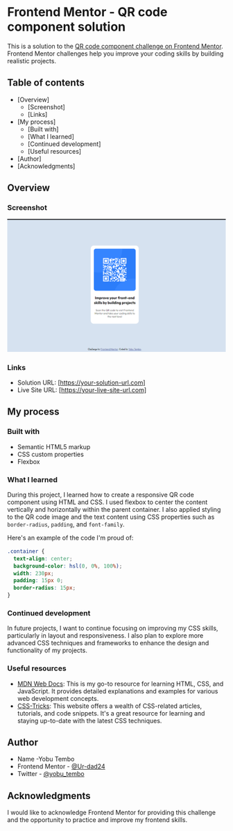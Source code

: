 # Frontend Mentor - QR code component solution

This is a solution to the [QR code component challenge on Frontend Mentor](https://www.frontendmentor.io/challenges/qr-code-component-iux_sIO_H). Frontend Mentor challenges help you improve your coding skills by building realistic projects. 

## Table of contents

- [Overview]
  - [Screenshot]
  - [Links]
- [My process]
  - [Built with]
  - [What I learned]
  - [Continued development]
  - [Useful resources]
- [Author]
- [Acknowledgments]

## Overview

### Screenshot

![Solution screenshot](./images/solution.png)

### Links

- Solution URL: [https://your-solution-url.com]
- Live Site URL: [https://your-live-site-url.com]

## My process

### Built with

- Semantic HTML5 markup
- CSS custom properties
- Flexbox

### What I learned

During this project, I learned how to create a responsive QR code component using HTML and CSS. I used flexbox to center the content vertically and horizontally within the parent container. I also applied styling to the QR code image and the text content using CSS properties such as `border-radius`, `padding`, and `font-family`. 

Here's an example of the code I'm proud of:

```css
.container {
  text-align: center;
  background-color: hsl(0, 0%, 100%);
  width: 230px;
  padding: 15px 0;
  border-radius: 15px;
}
```

### Continued development

In future projects, I want to continue focusing on improving my CSS skills, particularly in layout and responsiveness. I also plan to explore more advanced CSS techniques and frameworks to enhance the design and functionality of my projects.

### Useful resources

- [MDN Web Docs](https://developer.mozilla.org/): This is my go-to resource for learning HTML, CSS, and JavaScript. It provides detailed explanations and examples for various web development concepts.
- [CSS-Tricks](https://css-tricks.com/): This website offers a wealth of CSS-related articles, tutorials, and code snippets. It's a great resource for learning and staying up-to-date with the latest CSS techniques.

## Author

- Name -Yobu Tembo
- Frontend Mentor - [@Ur-dad24](https://www.frontendmentor.io/profile/Ur-dad24)
- Twitter - [@yobu_tembo](https://www.twitter.com/yobu_tembo)

## Acknowledgments

I would like to acknowledge Frontend Mentor for providing this challenge and the opportunity to practice and improve my frontend skills.